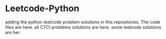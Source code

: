 # Leetcode-Python
adding the python leetcode problem solutions in this repositories. 
The code files are here.
all CTCI problems solutions are here.
some leetcode solutions are her.












































































































































































































































































































































































































































































































































































